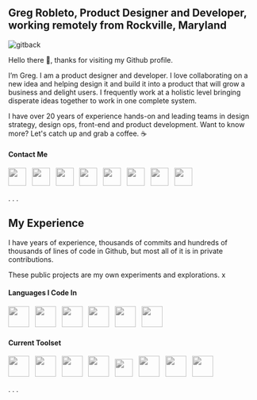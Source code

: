 ## Greg Robleto, Product Designer and Developer, working remotely from Rockville, Maryland

![gitback](https://cdn.dribbble.com/userupload/3257775/file/original-6fb8fc53cd50c9582d7608ad7f4eacec.png?compress=1&resize=1504x1003)

Hello there 👋, thanks for visiting my Github profile.

I’m Greg. I am a product designer and developer. I love collaborating on a new idea and helping design it and build it into a product that will grow a business and delight users. I frequently work at a holistic level bringing disperate ideas together to work in one complete system.

I have over 20 years of experience hands-on and leading teams in design strategy, design ops, front-end and product development. Want to know more? Let's catch up and grab a coffee. :coffee:

#### Contact Me

<a href="https://robleto.typeform.com/to/cN9h6m"><img src="https://img.icons8.com/arcade/344/experimental-chat-arcade.png" width="36px" style="filter: saturate(0);"/></a>&nbsp;&nbsp;&nbsp;<a href="https://www.linkedin.com/in/robleto"><img src="https://img.icons8.com/color/64/linkedin.png" width="36px" style="filter: saturate(0);"/></a>&nbsp;&nbsp;&nbsp;<a href = "https://medium.com/@robleto"><img src="https://img.icons8.com/color/64/medium-logo.png" width="36px" style="filter: saturate(0);" /></a>&nbsp;&nbsp;&nbsp;<a href = "https://codepen.com/@robleto"><img src="https://img.icons8.com/color/64/codepen.png" width="36px" style="filter: saturate(0);" /></a>&nbsp;&nbsp;&nbsp;<a href = "https://dribbble.com/@robleto"><img src="https://img.icons8.com/color/48/dribbble.png" width="36px" style="filter: saturate(0);" /></a>&nbsp;&nbsp;&nbsp;<a href = "https://twitter.com/@robleto"><img src="https://img.icons8.com/color/64/twitter.png" width="36px" style="filter: saturate(0);" /></a>&nbsp;&nbsp;&nbsp;<a href = "https://instagram.com/@robleto"><img src="https://img.icons8.com/color/64/instagram.png" width="36px" style="filter: saturate(0);" /></a>&nbsp;&nbsp;&nbsp;<a href = "https://pinterest.com/@robleto"><img src="https://img.icons8.com/color/64/pinterest.png" width="36px" style="filter: saturate(0);" /></a>

. . .

## My Experience

I have years of experience, thousands of commits and hundreds of thousands of lines of code in Github, but most all of it is in private contributions.  

These public projects are my own experiments and explorations. x

#### Languages I Code In

<img src="https://img.icons8.com/color/64/html-5.png" width="42px" style="filter: saturate(0);"/>&nbsp;&nbsp;&nbsp;<img src="https://img.icons8.com/color/64/css3.png" width="42px" style="filter: saturate(0);"/>&nbsp;&nbsp;&nbsp;<img src="https://img.icons8.com/color/64/sass.png" width="42px" style="filter: saturate(0);"/>&nbsp;&nbsp;&nbsp;<img src="https://img.icons8.com/color/64/javascript.png" width="42px" style="filter: saturate(0);"/>&nbsp;&nbsp;&nbsp;<img src="https://img.icons8.com/color/344/vue-js.png" width="42px" style="filter: saturate(0);"/>&nbsp;&nbsp;&nbsp;<img src="https://img.icons8.com/color/344/wordpress.png" width="42px" style="filter: saturate(0);"/>&nbsp;&nbsp;&nbsp;

#### Current Toolset

<img src="https://img.icons8.com/color/344/mac-os--v1.png" width="42px" style="filter: saturate(0);"/>&nbsp;&nbsp;&nbsp;<img src="https://img.icons8.com/color/64/figma.png" width="42px" style="filter: saturate(0);"/>&nbsp;&nbsp;&nbsp;<img src="https://img.icons8.com/color/64/visual-studio-code-2019.png" width="42px" style="filter: saturate(0);"/>&nbsp;&nbsp;&nbsp;<img src="https://img.icons8.com/plasticine/64/sketch.png" width="42px" style="filter: saturate(0);"/>&nbsp;&nbsp;&nbsp;<img src="https://img.icons8.com/external-tal-revivo-color-tal-revivo/64/external-invision-is-the-digital-product-design-platform-logo-color-tal-revivo.png" width="36px" style="filter: saturate(0);"/>&nbsp;&nbsp;&nbsp;<img src="https://img.icons8.com/color/64/adobe-photoshop.png" width="42px" style="filter: saturate(0);"/>&nbsp;&nbsp;&nbsp;<img src="https://img.icons8.com/color/64/adobe-illustrator.png" width="42px" style="filter: saturate(0);"/>&nbsp;&nbsp;&nbsp;<img src="https://img.icons8.com/color/64/notion.png" width="42px" style="filter: saturate(0);"/>&nbsp;&nbsp;&nbsp;

. . .

<!--
- 🔭 I’m currently working on normal projects using Javascript
- 👯 I’m looking to collaborate on Twitter
- 💬 I love to teach what i learn.
- 📫 How to reach me: Twitter

## ❤ Views and Followers

 <a href="https://twitter.com/@robleto" target="_blank" rel="noreferrer"><img
src="https://img.shields.io/twitter/follow/@robleto?logo=twitter&style=for-the-badge&color=3382ed&labelColor=1c1917"/> &nbsp;&nbsp;
  <br>
<a href="https://github.com/robleto" target="_blank" rel="noreferrer"><img
src="https://img.shields.io/github/followers/robleto?logo=github&style=for-the-badge&color=3382ed&labelColor=1c1917" /></a> 

[![Top Langs](https://github-readme-stats.vercel.app/api/top-langs/?username=robleto)](https://github.com/anuraghazra/github-readme-stats)

[!GitHub stats](https://github-readme-stats.vercel.app/api?username=robleto&show_icons=true&count_private=true)  

[!GitHub Activity Graph](https://activity-graph.herokuapp.com/graph?username=robleto) 

[!GitHub metrics](https://metrics.lecoq.io/robleto)  

[!GitHub streak stats](https://github-readme-streak-stats.herokuapp.com/?user=robleto)  

[!Profile views](https://gpvc.arturio.dev/robleto)  -->


<!--
**robleto/robleto** is a ✨ _special_ ✨ repository because its `README.md` (this file) appears on your GitHub profile.

Here are some ideas to get you started:

- 🔭 I’m currently working on ...
- 🌱 I’m currently learning ...
- 👯 I’m looking to collaborate on ...
- 🤔 I’m looking for help with ...
- 💬 Ask me about ...
- 📫 How to reach me: ...
- 😄 Pronouns: ...
- ⚡ Fun fact: ...
-->
